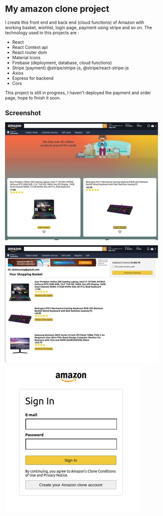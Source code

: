 # My amazon clone project

I create this front end and back end (cloud functions) of Amazon with working basket, wishlist, login page, payment using stripe and so on. The technology used in this projects are :

- React
- React Context api
- React router dom
- Material Icons
- Firebase (deployment, database, cloud functions)
- Stripe (payment) @stripe/stripe-js, @stripe/react-stripe-js
- Axios
- Express for backend
- Cors

This project is still in progress, I haven't deployed the payment and order page, hope to finish it soon.

## Screenshot

![Home page](https://github.com/SamX23/amazon-clone/blob/master/screenshot/amazon-1.png)

![Cart page](https://github.com/SamX23/amazon-clone/blob/master/screenshot/amazon-2.png)

![Login page](https://github.com/SamX23/amazon-clone/blob/master/screenshot/amazon-3.png)
